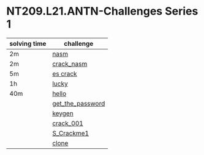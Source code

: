 # NT209.L21.ANTN-Challenges Series 1

| solving time | challenge |
|------|-----|
| 2m |[nasm](https://github.com/datthinh1801/NT209.L21.ANTN-Challenges/tree/main/nasm)|
| 2m |[crack_nasm](https://github.com/datthinh1801/NT209.L21.ANTN-Challenges/tree/main/crack_nasm)|
| 5m |[es crack](https://github.com/datthinh1801/NT209.L21.ANTN-Challenges/tree/main/Es%20crack)| 
| 1h |[lucky](https://github.com/datthinh1801/NT209.L21.ANTN-Challenges/tree/main/Lucky)|
| 40m |[hello](https://github.com/datthinh1801/NT209.L21.ANTN-Challenges/tree/main/hello)|
| |[get_the_password](https://github.com/datthinh1801/NT209.L21.ANTN-Challenges/tree/main/get_the_password)|
| |[keygen](https://github.com/datthinh1801/NT209.L21.ANTN-Challenges/tree/main/keygen)|
| |[crack_001](https://github.com/datthinh1801/NT209.L21.ANTN-Challenges/tree/main/crack_001)|
| |[S_Crackme1](https://github.com/datthinh1801/NT209.L21.ANTN-Challenges/tree/main/S_Crackme1)|
| |[clone](https://github.com/datthinh1801/NT209.L21.ANTN-Challenges/tree/main/clone)|
